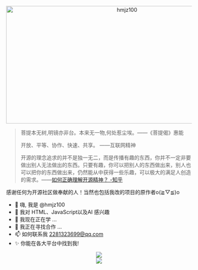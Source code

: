 <p align="center"><img src="https://socialify.git.ci/hmjz100/hmjz100/image?description=1&descriptionEditable=%E4%BD%A0%E8%83%BD%E5%9C%A8%E5%90%84%E5%A4%A7%E5%B9%B3%E5%8F%B0%E6%90%9C%E5%88%B0%E6%88%91~&font=Jost&logo=https%3A%2F%2Favatars.githubusercontent.com%2Fu%2F98228280&name=1&pattern=Circuit%20Board&theme=Auto" alt="hmjz100" width="640" height="320" /></p>

> 菩提本无树,明镜亦非台。本来无一物,何处惹尘埃。——《菩提偈》惠能  
>  
> 开放、平等、协作、快速、共享。 ——互联网精神  
>  
> 开源的理念追求的并不是独一无二，而是传播有趣的东西，你并不一定非要做出别人无法做出的东西。只要有趣，你可以把别人的东西做出来，别人也可以把你的东西做出来，仍然能从中获得一些乐趣，可以极大的满足人创造的需求。——[如何正确理解开源精神？ -知乎](https://www.zhihu.com/question/383024084)

感谢任何为开源社区做奉献的人！当然也包括我改的项目的原作者o(≧▽≦)o  

- 👋 嗨, 我是 @hmjz100
- 👀 我对 HTML、JavaScript以及AI 感兴趣
- 🌱 我现在正在学 ...
- 💞️ 我正在寻找合作 ...
- 📫 如何联系我 2281323699@qq.com
- ✨ 你能在各大平台中找到我!
  
<p align="center">
  <img src="https://github-readme-stats.vercel.app/api?username=hmjz100&show_icons=true"></img>
  <br/>
  <img src="https://views.whatilearened.today/views/github/hmjz100/hmjz100.svg"></img>
</p>

<!---
- 👋 Hi, I’m @hmjz100
- 👀 I’m interested in ...
- 🌱 I’m currently learning ...
- 💞️ I’m looking to collaborate on ...
- 📫 How to reach me ...

hmjz100/hmjz100 是一个 ✨ 特殊的 ✨ 存储库，因为它的 `README.md`（此文件）出现在您的 GitHub 个人资料中。
您可以单击“预览”链接查看您的更改。

https://avatar/s.githu/busercontent.com/u/98228280 width="150vh"

hmjz100/hmjz100 is a ✨ special ✨ repository because its `README.md` (this file) appears on your GitHub profile.
You can click the Preview link to take a look at your changes.

<br><br><br><br><br>
如你所见，Online-disk-direct-link-download-assistant是一个很直接的机器翻译，<br>
所以我取了一个新名字：LinkSwift

<img src="https://views.whatilearened.today/views/github/hmjz100/hmjz100.svg"></img>
![Views](https://views.whatilearened.today/views/github/hmjz100/hmjz100.svg)
--->
